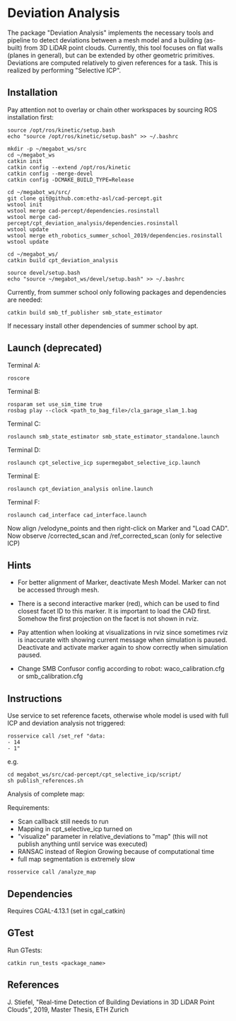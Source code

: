 # Deviation Analysis

The package "Deviation Analysis" implements the necessary tools and pipeline to detect deviations between a mesh model and a building (as-built) from 3D LiDAR point clouds. Currently, this tool focuses on flat walls (planes in general), but can be extended by other geometric primitives. Deviations are computed relatively to given references for a task. This is realized by performing "Selective ICP".

## Installation

Pay attention not to overlay or chain other workspaces by sourcing ROS installation first:
```
source /opt/ros/kinetic/setup.bash
echo "source /opt/ros/kinetic/setup.bash" >> ~/.bashrc
```

```
mkdir -p ~/megabot_ws/src
cd ~/megabot_ws
catkin init
catkin config --extend /opt/ros/kinetic
catkin config --merge-devel
catkin config -DCMAKE_BUILD_TYPE=Release
```

```
cd ~/megabot_ws/src/
git clone git@github.com:ethz-asl/cad-percept.git
wstool init
wstool merge cad-percept/dependencies.rosinstall
wstool merge cad-percept/cpt_deviation_analysis/dependencies.rosinstall
wstool update
wstool merge eth_robotics_summer_school_2019/dependencies.rosinstall
wstool update
```

```
cd ~/megabot_ws/
catkin build cpt_deviation_analysis
```

```
source devel/setup.bash
echo "source ~/megabot_ws/devel/setup.bash" >> ~/.bashrc
```

Currently, from summer school only following packages and dependencies are needed:

```
catkin build smb_tf_publisher smb_state_estimator
```

If necessary install other dependencies of summer school by apt.

## Launch (deprecated)

Terminal A:
```
roscore
```

Terminal B:

```
rosparam set use_sim_time true
rosbag play --clock <path_to_bag_file>/cla_garage_slam_1.bag
```

Terminal C:

```
roslaunch smb_state_estimator smb_state_estimator_standalone.launch
```

Terminal D:

```
roslaunch cpt_selective_icp supermegabot_selective_icp.launch
```

Terminal E:

```
roslaunch cpt_deviation_analysis online.launch
```

Terminal F:

```
roslaunch cad_interface cad_interface.launch
```

Now align /velodyne_points and then right-click on Marker and "Load CAD".
Now observe /corrected_scan and /ref_corrected_scan (only for selective ICP)

## Hints

- For better alignment of Marker, deactivate Mesh Model. Marker can not be accessed through mesh.

- There is a second interactive marker (red), which can be used to find closest facet ID to this marker. It is important to load the CAD first. Somehow the first projection on the facet is not shown in rviz.

- Pay attention when looking at visualizations in rviz since sometimes rviz is inaccurate with showing current message when simulation is paused. Deactivate and activate marker again to show correctly when simulation paused.

- Change SMB Confusor config according to robot: waco_calibration.cfg or smb_calibration.cfg

## Instructions

Use service to set reference facets, otherwise whole model is used with full ICP and deviation analysis not triggered:

```
rosservice call /set_ref "data:
- 14
- 1"
```

e.g.

```
cd megabot_ws/src/cad-percept/cpt_selective_icp/script/
sh publish_references.sh
```

Analysis of complete map:

Requirements:

- Scan callback still needs to run
- Mapping in cpt_selective_icp turned on
- "visualize" parameter in relative_deviations to "map" (this will not publish anything until service was executed)
- RANSAC instead of Region Growing because of computational time
- full map segmentation is extremely slow

```
rosservice call /analyze_map
```

## Dependencies

Requires CGAL-4.13.1 (set in cgal_catkin)

## GTest

Run GTests:

```
catkin run_tests <package_name>
```

## References

J. Stiefel, "Real-time Detection of Building Deviations in 3D LiDAR Point Clouds", 2019, Master Thesis, ETH Zurich